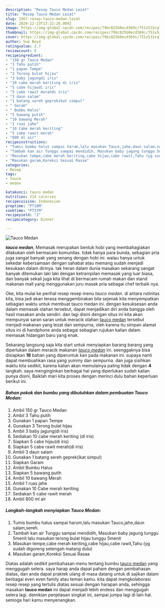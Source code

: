 ```yaml
---
description: "Resep Tauco Medan Lezat"
title: "Resep Tauco Medan Lezat"
slug: 1567-resep-tauco-medan-lezat
date: 2020-12-23T13:32:28.009Z
image: https://img-global.cpcdn.com/recipes/79bc825b0ecd369c/751x532cq70/tauco-medan-foto-resep-utama.jpg
thumbnail: https://img-global.cpcdn.com/recipes/79bc825b0ecd369c/751x532cq70/tauco-medan-foto-resep-utama.jpg
cover: https://img-global.cpcdn.com/recipes/79bc825b0ecd369c/751x532cq70/tauco-medan-foto-resep-utama.jpg
author: Sue Boyd
ratingvalue: 3.7
reviewcount: 9
recipeingredient:
- "150 gr Tauco Medan"
- "3 Tahu putih"
- "1 papan Tempe"
- "3 Terong bulat hijau"
- "3 baby jagungdi iris"
- "10 cabe merah keriting di iris"
- "5 cabe hijaudi iris"
- "5 cabe rawit merahdi iris"
- "3 daun salam"
- "1 batang sereh geprekikat simpul"
- " Garam"
- " Bumbu Halus"
- "5 bawang putih"
- "10 bawang Merah"
- "1 ruas jahe"
- "10 Cabe merah keriting"
- "5 cabe rawit merah"
- "800 ml air"
recipeinstructions:
- "Tumis bumbu halus sampai harum,lalu masukan Tauco,jahe,daun salam,sereh."
- "Tambah kan air Tunggu sampai mendidih, Masukan baby jagung tunggu 5menit lalu masukan terong bulat hijau tunggu 5menit"
- "Masukan tempe,cabe merah keriting,cabe hijau,cabe rawit,Tahu (yg sudah digoreng setengah matang dulu)"
- "Masukan garam,Koreksi Sesuai Rasaa"
categories:
- Resep
tags:
- tauco
- medan

katakunci: tauco medan 
nutrition: 214 calories
recipecuisine: Indonesian
preptime: "PT18M"
cooktime: "PT37M"
recipeyield: "2"
recipecategory: Dinner

---
```



![Tauco Medan](https://img-global.cpcdn.com/recipes/79bc825b0ecd369c/751x532cq70/tauco-medan-foto-resep-utama.jpg)

<b><i>tauco medan</i></b>, Memasak merupakan bentuk hobi yang membahagiakan dilakukan oleh bermacam komunitas. tidak hanya para bunda, sebagian pria juga sangat banyak yang senang dengan hobi ini. walau hanya untuk sekedar kebersamaan dengan sahabat atau memang sudah menjadi kesukaan dalam dirinya. tak heran dalam dunia masakan sekarang sangat banyak ditemukan laki laki dengan ketrampilan memasak yang luar biasa, dan banyak sekali juga kita lihat di bermacam rumah makan dan stand makanan mall yang menggunakan juru masak pria sebagai chef terbaik nya.



Oke, kita mulai ke perihal resep resep menu <i>tauco medan</i>. di antara rutinitas kita, bisa jadi akan terasa menggembirakan bila sejenak kita menyempatkan sebagian waktu untuk membuat tauco medan ini. dengan kesuksesan anda dalam memasak olahan tersebut, dapat menjadikan diri anda bangga oleh hasil masakan anda sendiri. dan lagi disini dengan situs ini kita akan mempunyai saran saran untuk meracik olahan <u>tauco medan</u> tersebut menjadi makanan yang lezat dan sempurna, oleh karena itu simpan alamat situs ini di handphone anda sebagai sebagian rujukan kalian dalam memasak hidangan baru yang enak.


Sekarang langsung saja kita start untuk menyiapkan barang barang yang diperlukan dalam meracik makanan <u><i>tauco medan</i></u> ini. seenggaknya bisa disiapkan <b>18</b> bahan yang diperuntuk kan pada makanan ini. supaya nanti dapat membuahkan rasa yang yummy dan sempurna. dan juga sisihkan waktu kita sedikit, karena kalian akan memulainya paling tidak dengan <b>4</b> langkah. saya menginginkan berbagai hal yang diperlukan sudah kalian punya disini, Baiklah mari kita proses dengan merinci dulu bahan keperluan berikut ini.

<!--inarticleads1-->

##### Bahan pokok dan bumbu yang dibutuhkan dalam pembuatan Tauco Medan:

1. Ambil 150 gr Tauco Medan
1. Ambil 3 Tahu putih
1. Gunakan 1 papan Tempe
1. Gunakan 3 Terong bulat hijau
1. Ambil 3 baby jagung(di iris)
1. Sediakan 10 cabe merah keriting (di iris)
1. Siapkan 5 cabe hijau(di iris)
1. Siapkan 5 cabe rawit merah(di iris)
1. Ambil 3 daun salam
1. Gunakan 1 batang sereh geprek(ikat simpul)
1. Siapkan  Garam
1. Ambil  Bumbu Halus
1. Siapkan 5 bawang putih
1. Ambil 10 bawang Merah
1. Ambil 1 ruas jahe
1. Gunakan 10 Cabe merah keriting
1. Sediakan 5 cabe rawit merah
1. Ambil 800 ml air




<!--inarticleads2-->

##### Langkah-langkah menyiapkan Tauco Medan:

1. Tumis bumbu halus sampai harum,lalu masukan Tauco,jahe,daun salam,sereh.
1. Tambah kan air Tunggu sampai mendidih, Masukan baby jagung tunggu 5menit lalu masukan terong bulat hijau tunggu 5menit
1. Masukan tempe,cabe merah keriting,cabe hijau,cabe rawit,Tahu (yg sudah digoreng setengah matang dulu)
1. Masukan garam,Koreksi Sesuai Rasaa




Diatas adalah sedikit pembahasan menu tentang bumbu <u>tauco medan</u> yang menggugah selera. saya harap anda dapat paham dengan pembahasan diatas, dan anda dapat praktek ulang di masa datang untuk di sajikan dalam berbagai even even family atau teman kamu. kita dapat mengkolaborasi resep resep yang tertulis diatas sesuai dengan harapan anda, sehingga masakan <b>tauco medan</b> ini dapat menjadi lebih endess dan menggugah selera lagi. demikian penjelasan singkat ini, sampai jumpa lagi di lain hal. semoga hari kamu menyenangkan.
